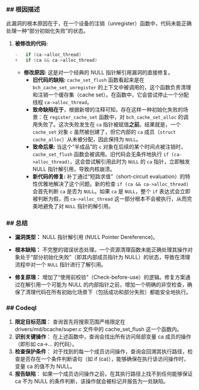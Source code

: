 ### **## 根因描述**

此漏洞的根本原因在于，在一个设备的注销（unregister）函数中，代码未能正确处理一种“部分初始化失败”的状态。

1.  **被修改的代码:**
    ```c
    -	if (ca->alloc_thread)
    +	if (ca && ca->alloc_thread)
    ```
    *   **修改原因:** 这是对一个经典的 NULL 指针解引用漏洞的直接修复。
        *   **旧代码的缺陷:** `cache_set_flush` 函数看起来是在 `bch_cache_set_unregister` 的上下文中被调用的，这个函数负责清理和注销一个缓存集（cache set）。在函数中，它会尝试停止一个分配线程 `ca->alloc_thread`。
        *   **致命缺陷在于**，根据新增的注释可知，存在这样一种初始化失败的场景：在 `register_cache_set` 函数中，对 `bch_cache_set_alloc` 的调用失败了。这次失败发生在 `ca` 指针被赋值**之前**。结果就是，一个 `cache_set` 对象 `c` 虽然被创建了，但它内部的 `ca` 成员（`struct cache_alloc`）从未被分配，因此保持为 `NULL`。
        *   **致命后果:** 当这个“半成品”的 `c` 对象在后续的某个时间点被注销时，`cache_set_flush` 函数会被调用。旧代码会无条件地执行 `if (ca->alloc_thread)`，这会尝试解引用此时为 `NULL` 的 `ca` 指针，立即触发 NULL 指针解引用，导致内核崩溃。
        *   **新代码的修复:** 补丁通过“短路求值”（short-circuit evaluation）的特性优雅地解决了这个问题。新的检查 `if (ca && ca->alloc_thread)` 会首先判断 `ca` 是否为 `NULL`。如果 `ca` 是 `NULL`，整个 `if` 表达式会立即被判断为假，而 `ca->alloc_thread` 这一部分根本不会被执行，从而完美地避免了对 `NULL` 指针的解引用。

### **## 总结**

*   **漏洞类型：**
    NULL 指针解引用 (NULL Pointer Dereference)。

*   **根本缺陷：**
    不完整的错误状态处理。一个资源清理函数未能正确处理其操作对象处于“部分初始化失败”（即其内部成员指针为 NULL）的状态，导致在清理流程中对一个 `NULL` 指针进行了解引用。

*   **修复原理：**
    增加了“使用前校验”（Check-before-use）的逻辑。修复方案通过在解引用一个可能为 NULL 的内部指针之前，增加一个明确的非空检查，确保了清理代码在所有初始化场景下（包括成功和部分失败）都能安全地执行。



### ## Codeql

1. **限定目标范围**：
   查询首先将搜索范围严格限定在 drivers/md/bcache/super.c 文件中的 cache_set_flush 这一个函数内。
2. **识别关键操作**：
   在上述函数中，查询会找出所有访问局部变量 ca 成员的操作（即形如 ca->... 的代码）。
3. **检查保护条件**：
   对于找到的每一个成员访问操作，查询会回溯其执行路径，检查是否存在一个条件判断语句（如 if (ca)），能够确保在执行该访问操作时，变量 ca 的值不为 NULL。
4. **报告缺陷**：
   如果一个成员访问操作之前，在其执行路径上找不到任何能够保证 ca 不为 NULL 的条件判断，该操作就会被标记并报告为一处缺陷。